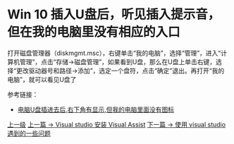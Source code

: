 # Win 10 插入U盘后，听见插入提示音，但在我的电脑里没有相应的入口

 打开磁盘管理器（diskmgmt.msc），右键单击“我的电脑”，选择“管理”，进入“计算机管理”，点击“存储→磁盘管理”，如果看到U盘，那么在U盘上单击右键，选择“更改驱动器号和路径→添加”，选定一个盘符，点击“确定”退出。再打开“我的电脑”，就可以看见U盘了

参考链接：
* [电脑U盘插进去后,右下角有显示,但我的电脑里面没有图标](https://www.kafan.cn/edu/68611056.html)

[上一级](README.md)
[上一篇 -> Visual studio 安装 Visual Assist](VisualStudioInstallVisualAssist.md)
[下一篇 -> 使用 visual studio 遇到的一些问题](useVisualStudio.md)
